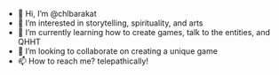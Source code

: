 - 👋 Hi, I’m @chlbarakat
- 👀 I’m interested in storytelling, spirituality, and arts
- 🌱 I’m currently learning how to create games, talk to the entities, and QHHT
- 💞️ I’m looking to collaborate on creating a unique game
- 📫 How to reach me? telepathically! 

<!---
chlbarakat/chlbarakat is a ✨ special ✨ repository because its `README.md` (this file) appears on your GitHub profile.
You can click the Preview link to take a look at your changes.
--->
